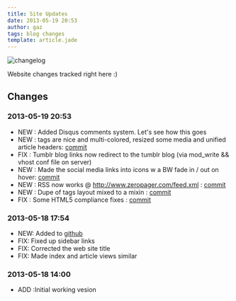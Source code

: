 ```yaml
---
title: Site Updates
date: 2013-05-19 20:53
author: gaz
tags: blog changes 
template: article.jade
---
```


![changelog](/images/changelog.jpg) 

Website changes tracked right here :)

## Changes

### 2013-05-19 20:53
* NEW : Added Disqus comments system. Let's see how this goes
* NEW : tags are nice and multi-colored, resized some media and unified article headers: [commit](URL )
* FIX : Tumblr blog links now redirect to the tumblr blog (via mod_write && vhost conf file on server)
* NEW : Made the social media links into icons w a BW fade in / out on hover: [commit](https://github.com/gazliddon/personalblog/commit/9671caa3eb1d15428e0648a818654e35cbcda35a )
* NEW : RSS now works @ http://www.zeropager.com/feed.xml : [commit](https://github.com/gazliddon/personalblog/commit/ef80736148a81baaf7d7b21998eb6db0d9d4976b )
* NEW : Dupe of tags layout mixed to a mixin :  [commit](https://github.com/gazliddon/personalblog/commit/026aa3b34b3181e650d3956433517c5f64c58f8a )
* FIX : Some HTML5 compliance fixes :  [commit](https://github.com/gazliddon/personalblog/commit/ba08306f230b6a614531557dcf8a027c22569acb ) 

### 2013-05-18 17:54
* NEW: Added to [github](https://github.com/gazliddon/personalblog)
* FIX: Fixed up sidebar links
* FIX: Corrected the web site title
* FIX: Made index and article views similar 

### 2013-05-18 14:00
* ADD :Initial working vesion
